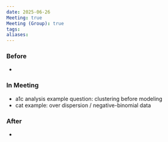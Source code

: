 ```yaml
---
date: 2025-06-26
Meeting: true
Meeting (Group): true
tags: 
aliases:
---
```


### Before
- 

### In Meeting
- a1c analysis example question: clustering before modeling
- cat example: over dispersion / negative-binomial data

### After
- 